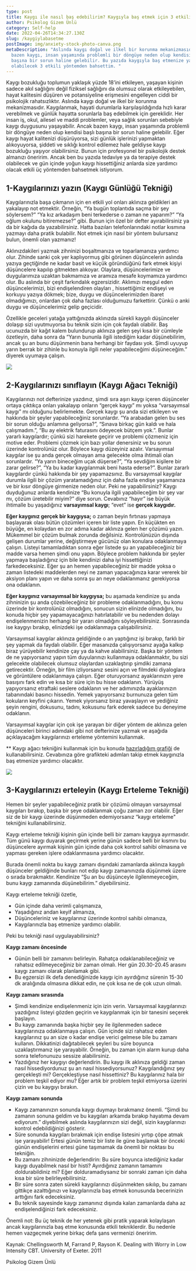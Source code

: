 ```yaml
---
type: post
title: Kaygı ile nasıl baş edebilirim? Kaygıyla baş etmek için 3 etkili yöntem
author: Psikolog Gizem Ünlü
category: Self-help
date: 2022-04-26T14:34:27.130Z
slug: /kaygiylabasetme
postImage: img/anxiety-stock-photo-canva.png
metaDescription: "Aslında kaygı doğal ve ilkel bir korunma mekanizmasıdır ancak
  bazen kaygı, insan yaşamında problemli bir döngüye neden olup kendisi başlı
  başına bir sorun haline gelebilir. Bu yazıda kaygıyla baş etmenize yardımcı
  olabilecek 3 etkili yöntemden bahsettim. "
---
```

Kaygı bozukluğu toplumun yaklaşık yüzde 18’ini etkileyen, yaşayan kişinin sadece akıl sağlığını değil fiziksel sağlığını da olumsuz olarak etkileyebilen, hayat kalitesini düşüren ve potansiyeline erişmesini engelleyen ciddi bir psikolojik rahatsızlıktır. Aslında kaygı doğal ve ilkel bir korunma mekanizmasıdır. Kaygılanmak, hayati durumlarla karşılaşıldığında hızlı karar verebilmek ve günlük hayatta sorunlarla baş edebilmek için gereklidir. Her insan iş, okul, ailesel ve maddi problemler, veya sağlık sorunları sebebiyle kaygı duygusunu yaşayabilir. Ancak bazen kaygı, insan yaşamında problemli bir döngüye neden olup kendisi başlı başına bir sorun haline gelebilir. Eğer kaygı hayat kalitenizi düşürüyorsa, sizi günlük işlerinizi yapmaktan alıkoyuyorsa, şiddeti ve sıklığı kontrol edilemez hale geldiyse kaygı bozukluğu yaşıyor olabilirsiniz. Bunun için profesyonel bir psikolojik destek almanızı öneririm. Ancak ben bu yazıda tedaviye ya da terapiye destek olabilecek ve gün içinde yoğun kaygı hissettiğiniz anlarda size yardımcı olacak etkili üç yöntemden bahsetmek istiyorum.

## **1-Kaygılarınızı yazın (Kaygı Günlüğü Tekniği)**

Kaygılarınızla başa çıkmanın için en etkili yol onları aklınıza geldikleri an yakalayıp not etmektir. Örneğin, “Ya bugün toplantıda saçma bir şey söylersem?” “Ya kız arkadaşım beni terkederse o zaman ne yaparım?” “Ya oğlum okulunu bitiremezse?” gibi. Bunun için özel bir defter ayırabilirsiniz ya da bir kağıda da yazabilirsiniz. Hatta bazıları telefonlarındaki notlar kısmına yazmayı daha pratik bulabilir. Not etmek için nasıl bir yöntem bulursanız bulun, önemli olan yazmanız!

Aklınızdakileri yazmak zihninizi boşaltmanıza ve toparlamanıza yardımcı olur. Zihinde sanki çok yer kaplıyormuş gibi görünen düşüncelerin aslında yazıya geçtiğinde ne kadar basit ve küçük göründüğünü fark etmek kişiyi düşüncelere kapılıp gitmekten alıkoyar. Olaylara, düşüncelerimize ve duygularımıza uzaktan bakmamıza ve aramıza mesafe koymamıza yardımcı olur. Bu aslında bir çeşit farkındalık egzersizidir. Aklımızı meşgul eden düşüncelerimizi, bizi endişelendiren olayları , hissettiğimiz endişeyi ve korkuyu yazıya dökmek; bize, duygu ve düşüncelerimizden ibaret olmadığımızı, onlardan çok daha fazlası olduğumuzu farkettirir. Çünkü o anki duygu ve düşüncelerimiz gelip geçicidir.

Özellikle geceleri yatağa yattığınızda aklınızda sürekli kaygılı düşünceler dolaşıp sizi uyutmuyorsa bu teknik sizin için çok faydalı olabilir. Baş ucunuzda bir kağıt kalem bulundurup aklınıza gelen şeyi kısa bir cümleyle özetleyin, daha sonra da “Yarın bununla ilgili istediğim kadar düşünebilirim, ancak şu an bunu düşünmenin bana herhangi bir faydası yok. Şimdi uyuyup yarın berrak bir zihinle bu konuyla ilgili neler yapabileceğimi düşüneceğim.” diyerek uyumaya çalışın.

![](img/writing-canva-photo.png)

## **2-Kaygılarınızı sınıflayın (Kaygı Ağacı Tekniği)**

Kaygılarınızı not defterinize yazdınız, şimdi sıra aşırı kaygı içeren düşünceler ortaya çıktıkça onları yakalayıp onların “gerçek kaygı” mı yoksa “varsayımsal kaygı” mı olduğunu belirlemekte. Gerçek kaygı şu anda sizi etkileyen ve hakkında bir şeyler yapabileceğiniz sorunlardır. “Ya arabadan gelen bu ses bir sorun olduğu anlamına geliyorsa?”, “Sınava birkaç gün kaldı ve hala çalışmadım.”, “Bu ay elektrik faturasını ödeyecek bütçem yok.”. Bunlar yararlı kaygılardır; çünkü sizi harekete geçirir ve problemi çözmeniz için motive eder. Problemi çözmek için bazı yollar denersiniz ve bu sorun üzerinde kontrolünüz olur. Böylece kaygı düzeyiniz azalır. Varsayımsal kaygılar ise şu anda gerçek olmayan ama gelecekte olma ihtimali olan sorunlardır. “Ya yarın bineceğim uçak düşerse?”, “Ya sevdiğim kişilere bir zarar gelirse?”, “Ya bu kadar kaygılanmak beni hasta ederse?”. Bunlar zararlı kaygılardır çünkü hakkında bir şey yapamazsınız. Bu varsayımsal kaygılar durumla ilgili bir çözüm yaratamadığınız için daha fazla endişe yaşamanıza ve bir kısır döngüye girmenize neden olur. Peki ne yapabilirsiniz? Kaygı duyduğunuz anlarda kendinize “Bu konuyla ilgili yapabileceğim bir şey var mı, çözüm üretebilir miyim?” diye sorun. Cevabınız “hayır” ise büyük ihtimalle bu yaşadığınız **varsayımsal kaygı**; “evet” ise **gerçek kaygıdır.**

**Eğer kaygınız gerçek bir kaygıysa;** o zaman beyin fırtınası yapmaya başlayarak olası bütün çözümleri içeren bir liste yapın. En küçükten en büyüğe, en kolaydan en zor adıma kadar aklınıza gelen her çözümü yazın. Mükemmel bir çözüm bulmak zorunda değilsiniz. Kontrolünüzün dışında gelişen durumlar yerine, değiştirmeye gücünüz olan konulara odaklanmaya çalışın. Listeyi tamamladıktan sonra eğer listede şu an yapabileceğiniz bir madde varsa hemen şimdi onu yapın. Böylece problem hakkında bir şeyler yapmaya başladığınız için bile kendinizi daha iyi hissettiğinizi farkedeceksiniz. Eğer şu an hemen yapabileceğiniz bir madde yoksa o zaman listedeki maddelerden neyi ne zaman yapacağınıza karar vererek bir aksiyon planı yapın ve daha sonra şu an neye odaklanmanız gerekiyorsa ona odaklanın.

**Eğer kaygınız varsayımsal bir kaygıysa;** bu aşamada kendinize şu anda zihninizin şu anda çözebileceğiniz bir probleme odaklanmadığını, bu konu üzerinde bir kontrolünüz olmadığını, sonucun sizin elinizde olmadığını, bu konuda hiçbir şey yapamayacağınızı hatırlatabilir ve bu nedenden dolayı endişelenmenizin herhangi bir yararı olmadığını söyleyebilirsiniz. Sonrasında ise kaygıyı bırakıp, elinizdeki işe odaklanmaya çalışabilirsiniz.

Varsayımsal kaygılar aklınıza geldiğinde o an yaptığınız işi bırakıp, farklı bir şey yapmak da faydalı olabilir. Eğer masanızda çalışıyorsanız ayağa kalkıp biraz yürüyebilir kendinize çay ya da kahve alabilirsiniz. Başka bir yöntem de ne yapıyorsanız yapın tüm duyularınızı kullanmaya odaklanmaktır, bu sizi gelecekte olabilecek olumsuz olaylardan uzaklaştırıp şimdiki zamana getirecektir. Örneğin, bir film izliyorsanız sesini açın ve filmdeki diyaloglara ve görüntülere odaklanmaya çalışın. Eğer oturuyorsanız ayaklarınızın yere basışını fark edin ve kısa bir süre için bu hisse odaklanın. Yürüyüş yapıyorsanız etraftaki seslere odaklanın ve her adımınızda ayaklarınızın tabanındaki basıncı hissedin. Yemek yapıyorsanız burnunuza gelen tüm kokuların keyfini çıkarın. Yemek yiyorsanız biraz yavaşlayın ve yediğiniz şeyin rengini, dokusunu, tadını, kokusunu fark ederek sadece bu deneyime odaklanın.

Varsayımsal kaygılar için çok işe yarayan bir diğer yöntem de aklınıza gelen düşünceleri birinci adımdaki gibi not defterinize yazmak ve aşağıda açıklayacağım kaygılarınızı erteleme yöntemini kullanmak.

\*\* Kaygı ağacı tekniğini kullanmak için bu konuda [hazırladığım grafiği](https://www.instagram.com/p/CZzhiAJK15F/) de kullanabilirsiniz. Cevabınıza göre grafikteki adımları takip etmek kaygınızla baş etmenize yardımcı olacaktır.

![](img/saat-16.18-paylaşımı.png)

## **3-Kaygılarınızı erteleyin (Kaygı Erteleme Tekniği)**

Hemen bir şeyler yapabileceğiniz pratik bir çözümü olmayan varsayımsal kaygıları bırakıp, başka bir şeye odaklanmak çoğu zaman zor olabilir. Eğer siz de bir kaygı üzerinde düşünmeden edemiyorsanız “kaygı erteleme" tekniğini kullanabilirsiniz.

Kaygı erteleme tekniği kişinin gün içinde belli bir zamanı kaygıya ayırmasıdır. Tüm günü kaygı duyarak geçirmek yerine günün sadece belli bir kısmını bu düşüncelere ayırmak kişinin gün içinde daha çok kontrol sahibi olmasına ve yapması gereken işlere odaklanmasına yardımcı olacaktır.

Burada önemli nokta bu kaygı zamanı dışındaki zamanlarda aklınıza kaygılı düşünceler geldiğinde bunları not edip kaygı zamanınızda düşünmek üzere o sırada bırakmaktır. Kendinize “Şu an bu düşünceyle ilgilenmeyeceğim, bunu kaygı zamanında düşünebilirim.” diyebilirsiniz.

Kaygı erteleme tekniği özetle,

* Gün içinde daha verimli çalışmanıza,
* Yaşadığınız andan keyif almanıza,
* Düşünceleriniz ve kaygılarınız üzerinde kontrol sahibi olmanıza,
* Kaygılarınızla baş etmenize yardımcı olabilir.

Peki bu tekniği nasıl uygulayabilirsiniz?

**Kaygı zamanı öncesinde**

* Günün belli bir zamanını belirleyin. Rahatça odaklanabileceğiniz ve rahatsız edilmeyeceğiniz bir zaman olmalı. Her gün 20.30-20.45 arasını kaygı zamanı olarak planlamak gibi.
* Bu egzersizi ilk defa denediğinizde kaygı için ayırdığınız sürenin 15-30 dk aralığında olmasına dikkat edin, ne çok kısa ne de çok uzun olmalı.

**Kaygı zamanı sırasında**

* Şimdi kendinize endişelenmeniz için izin verin. Varsayımsal kaygılarınızı yazdığınız listeyi gözden geçirin ve kaygılanmak için bir tanesini seçerek başlayın.
* Bu kaygı zamanında başka hiçbir şey ile ilgilenmeden sadece kaygılarınıza odaklanmaya çalışın. Gün içinde sizi rahatsız eden kaygılarınız şu an size o kadar endişe verici gelmese bile bu zamanı kullanın. Dikkatinizi dağıtabilecek şeyleri bu süre boyunca uzaklaştırmanız işe yarayabilir. Örneğin, bu zaman için alarm kurup daha sonra telefonunuzu sessize alabilirsiniz.
* Yazdığınız her kaygıyı değerlendirin. Bu kaygı ilk aklınıza geldiği zaman nasıl hissediyordunuz şu an nasıl hissediyorsunuz? Kaygılandığınız şey gerçekleşti mi? Gerçekleştiyse nasıl hissettiniz? Bu kaygılarınız hala bir problem teşkil ediyor mu? Eğer artık bir problem teşkil etmiyorsa üzerini çizin ve bu kaygıyı bırakın.

**Kaygı zamanı sonunda**

* Kaygı zamanınızın sonunda kaygı duymayı bırakmanız önemli. “Şimdi bu zamanın sonuna geldim ve bu kaygıları arkamda bırakıp hayatıma devam ediyorum.” diyebilmek aslında kaygılarınızın sizi değil, sizin kaygılarınızı kontrol edebildiğinizi gösterir.
* Süre sonunda kaygıları bırakmak için endişe listesini yırtıp çöpe atmak işe yarayabilir! Ertesi günün temiz bir liste ile güne başlamak bir önceki günün endişelerini ertesi güne taşımamak da önemli bir noktası bu tekniğin.
* Bu zamanı zihninizde değerlendirin: Bu süre boyunca istediğiniz kadar kaygı duyabilmek nasıl bir histi? Ayırdığınız zamanın tamamını doldurabildiniz mi? Eğer dolduramadıysanız bir sonraki zaman için daha kısa bir süre belirleyebilirsiniz.
* Bir süre sonra zaten sürekli kaygılarınızı düşünmekten sıkılıp, bu zamanı gittikçe azalttığınızı ve kaygılarınızla baş etmek konusunda becerinizin arttığını fark edeceksiniz.
* Bu teknik sayesinde kaygı zamanınız dışında kalan zamanlarda daha az endişelendiğinizi fark edeceksiniz.

Önemli not: Bu üç teknik de her yetenek gibi pratik yaparak kolaylaşan ancak kaygılarınızla baş etme konusunda etkili tekniklerdir. Bu nedenle hemen vazgeçmek yerine birkaç defa şans vermenizi öneririm.

Kaynak: Chellingsworth M, Farrand P, Rayson K. Dealing with Worry in Low Intensity CBT. University of Exeter. 2011

Psikolog Gizem Ünlü